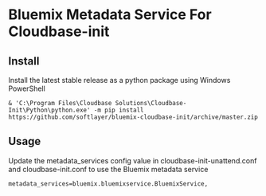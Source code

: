 # Bluemix Metadata Service For Cloudbase-init

## Install
Install the latest stable release as a python package using Windows PowerShell
```
& 'C:\Program Files\Cloudbase Solutions\Cloudbase-Init\Python\python.exe' -m pip install https://github.com/softlayer/bluemix-cloudbase-init/archive/master.zip
```

## Usage
Update the metadata_services config value in cloudbase-init-unattend.conf and cloudbase-init.conf to use the Bluemix metadata service
```
metadata_services=bluemix.bluemixservice.BluemixService,
```